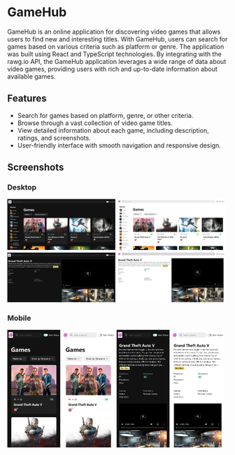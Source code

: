 # GameHub

GameHub is an online application for discovering video games that allows users to find new and interesting titles. With GameHub, users can search for games based on various criteria such as platform or genre. The application was built using React and TypeScript technologies. By integrating with the rawg.io API, the GameHub application leverages a wide range of data about video games, providing users with rich and up-to-date information about available games.

## Features

- Search for games based on platform, genre, or other criteria.
- Browse through a vast collection of video game titles.
- View detailed information about each game, including description, ratings, and screenshots.
- User-friendly interface with smooth navigation and responsive design.

## Screenshots

### Desktop

<div display="flex">
<img src="src\assets\screenshots\HomePageDarkDesktop.png" alt="Desktop Home Page Screenshot" width="49%"/>
<img src="src\assets\screenshots\HomePageLightDesktop.png" alt="Desktop Home Page Screenshot" width="49%"/>
</div>
<div display="flex">
<img src="src\assets\screenshots\GamePageDarkDesktop.png" alt="Desktop Game Page Screenshot" width="49%"/>
<img src="src\assets\screenshots\GamePageLightDesktop.png" alt="Desktop Game Page Screenshot" width="49%"/>
</div>

### Mobile

<div display="flex">
<img src="src\assets\screenshots\HomePageDarkMobile.png" alt="Mobile Screenshot" width="24%"/>
<img src="src\assets\screenshots\HomePageLightMobile.png" alt="Mobile Screenshot" width="24%"/>
<img src="src\assets\screenshots\GamePageDarkMobile.png" alt="Mobile Screenshot" width="24%"/>
<img src="src\assets\screenshots\GamePageLightMobile.png" alt="Mobile Screenshot" width="24%"/>
</div>
